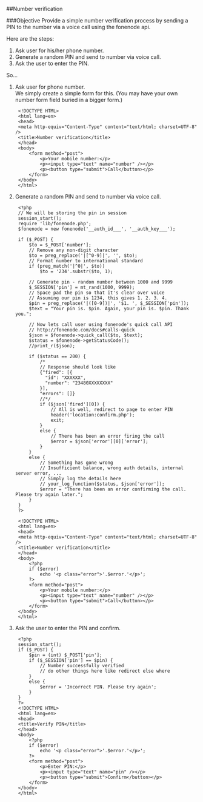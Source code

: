 ##Number verification

###Objective
Provide a simple number verification process by sending a PIN to the number via a voice call using the fonenode api.

Here are the steps:

1. Ask user for his/her phone number.
2. Generate a random PIN and send to number via voice call.
3. Ask the user to enter the PIN.

So...

1. Ask user for phone number.  
We simply create a simple form for this. (You may have your own number form field buried in a bigger form.)

        <!DOCTYPE HTML> 
        <html lang=en>
        <head>
        <meta http-equiv="Content-Type" content="text/html; charset=UTF-8" />
        <title>Number verification</title>
        </head>
        <body>
            <form method="post">
                <p>Your mobile number:</p>
                <p><input type="text" name="number" /></p>
                <p><button type="submit">Call</button></p>
            </form>
        </body>
        </html>

2. Generate a random PIN and send to number via voice call.

		<?php
		// We will be storing the pin in session
		session_start();
		require 'lib/fonenode.php';
		$fonenode = new fonenode('__auth_id___', '__auth_key___');

		if ($_POST) {
			$to = $_POST['number'];
			// Remove any non-digit character
			$to = preg_replace('|[^0-9]|', '', $to);
			// Format number to international standard
			if (preg_match('|^0|', $to))
				$to = '234'.substr($to, 1);
				
			// Generate pin - random number between 1000 and 9999
			$_SESSION['pin'] = mt_rand(1000, 9999);
			// Space pad the pin so that it's clear over voice
			// Assuming our pin is 1234, this gives 1. 2. 3. 4.
			$pin = preg_replace('|([0-9])|', '$1. ', $_SESSION['pin']);
			$text = "Your pin is. $pin. Again, your pin is. $pin. Thank you.";
			
			// Now lets call user using fonenode's quick call API
			// http://fonenode.com/docs#calls-quick
			$json = $fonenode->quick_call($to, $text);
			$status = $fonenode->getStatusCode();
			//print_r($json);
			
			if ($status == 200) {
				/*
				// Response should look like
				{"fired": [{
				  "id": "XXXXXX",
				  "number": "23480XXXXXXXX"
				}],
				"errors": []}
				//*/
				if ($json['fired'][0]) {
					// All is well, redirect to page to enter PIN
					header('location:confirm.php');
					exit;
				}
				else {
					// There has been an error firing the call
					$error = $json['error'][0]['error'];
				}
			}
			else {
				// Something has gone wrong
				// Insufficient balance, wrong auth details, internal server error, ...
				// Simply log the details here
				// your_log_function($status, $json['error']);
				$error = "There has been an error confirming the call. Please try again later.";
			}
		}
		?>

		<!DOCTYPE HTML> 
		<html lang=en>
		<head>
		<meta http-equiv="Content-Type" content="text/html; charset=UTF-8" />
		<title>Number verification</title>
		</head>
		<body>
			<?php
			if ($error)
				echo '<p class="error">'.$error.'</p>';
			?>
			<form method="post">
				<p>Your mobile number:</p>
				<p><input type="text" name="number" /></p>
				<p><button type="submit">Call</button></p>
			</form>
		</body>
		</html>

3. Ask the user to enter the PIN and confirm.

        <?php
        session_start();
        if ($_POST) {
            $pin = (int) $_POST['pin'];
            if ($_SESSION['pin'] == $pin) {
                // Number successfully verified
                // do other things here like redirect else where
            }
            else {
                $error = 'Incorrect PIN. Please try again';
            }
        }        
        ?>
        <!DOCTYPE HTML> 
        <html lang=en>
        <head>
        <title>Verify PIN</title>
        </head>
        <body>
            <?php
            if ($error)
                echo '<p class="error">'.$error.'</p>';
            ?>
            <form method="post">
                <p>Enter PIN:</p>
                <p><input type="text" name="pin" /></p>
                <p><button type="submit">Confirm</button></p>
            </form>
        </body>
        </html>